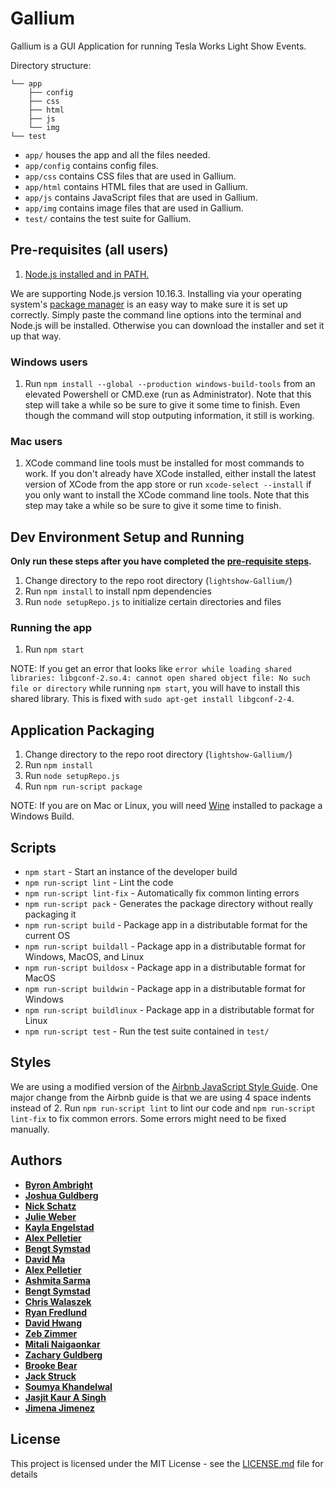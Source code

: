 ﻿# Gallium

Gallium is a GUI Application for running Tesla Works Light Show Events.

Directory structure:

```
└── app
    ├── config
    ├── css
    ├── html
    ├── js
    └── img
└── test
```

* `app/` houses the app and all the files needed.
* `app/config` contains config files.
* `app/css` contains CSS files that are used in Gallium.
* `app/html` contains HTML files that are used in Gallium.
* `app/js` contains JavaScript files that are used in Gallium.
* `app/img` contains image files that are used in Gallium.
* `test/` contains the test suite for Gallium.

## Pre-requisites (all users)

1. [Node.js installed and in PATH.](https://nodejs.org/en/download/)

We are supporting Node.js version 10.16.3. Installing via your operating system's [package manager](https://nodejs.org/en/download/package-manager/) is an easy way to make sure it is set up correctly. Simply paste the command line options into the terminal and Node.js will be installed. Otherwise you can download the installer and set it up that way.

### Windows users

1. Run `npm install --global --production windows-build-tools` from an elevated Powershell or CMD.exe (run as Administrator). Note that this step will take a while so be sure to give it some time to finish. Even though the command will stop outputing information, it still is working. 

### Mac users

1. XCode command line tools must be installed for most commands to work. If you don't already have XCode installed, either install the latest version of XCode from the app store or run `xcode-select --install` if you only want to install the XCode command line tools. Note that this step may take a while so be sure to give it some time to finish. 

## Dev Environment Setup and Running

**Only run these steps after you have completed the [pre-requisite steps](#pre-requisites-all-users).**

1. Change directory to the repo root directory (`lightshow-Gallium/`)
1. Run `npm install` to install npm dependencies
1. Run `node setupRepo.js` to initialize certain directories and files

### Running the app
1. Run `npm start`

NOTE: If you get an error that looks like `error while loading shared libraries: libgconf-2.so.4: cannot open shared object file: No such file or directory` while running `npm start`, you will have to install this shared library. This is fixed with `sudo apt-get install libgconf-2-4`.

## Application Packaging

1. Change directory to the repo root directory (`lightshow-Gallium/`)
1. Run `npm install`
1. Run `node setupRepo.js`
1. Run `npm run-script package`

NOTE: If you are on Mac or Linux, you will need [Wine](https://www.winehq.org/) installed to package a Windows Build.

## Scripts

* `npm start` - Start an instance of the developer build
* `npm run-script lint` - Lint the code
* `npm run-script lint-fix` - Automatically fix common linting errors
* `npm run-script pack` - Generates the package directory without really packaging it
* `npm run-script build` - Package app in a distributable format for the current OS
* `npm run-script buildall` - Package app in a distributable format for Windows, MacOS, and Linux
* `npm run-script buildosx` - Package app in a distributable format for MacOS
* `npm run-script buildwin` - Package app in a distributable format for Windows
* `npm run-script buildlinux` - Package app in a distributable format for Linux
* `npm run-script test` - Run the test suite contained in `test/`

## Styles

We are using a modified version of the [Airbnb JavaScript Style Guide](https://github.com/airbnb/javascript). One major change from the Airbnb guide is that we are using 4 space indents instead of 2. Run `npm run-script lint` to lint our code and `npm run-script lint-fix` to fix common errors. Some errors might need to be fixed manually.

## Authors

* [**Byron Ambright**](https://github.com/ByronAmbright)
* [**Joshua Guldberg**](https://github.com/theeldestelder)
* [**Nick Schatz**](https://github.com/nickschatz)
* [**Julie Weber**](https://github.com/jewel2536)
* [**Kayla Engelstad**](https://github.com/kayla-e774)
* [**Alex Pelletier**](https://github.com/Naapple)
* [**Bengt Symstad**](https://github.com/bsymstad)
* [**David Ma**](https://github.com/DavidThe4sian)
* [**Alex Pelletier**](https://github.com/Naapple)
* [**Ashmita Sarma**](https://github.com/schmiter)
* [**Bengt Symstad**](https://github.com/bsymstad)
* [**Chris Walaszek**](https://github.com/walas013)
* [**Ryan Fredlund**](https://github.com/bookdude13)
* [**David Hwang**](https://github.com/hwangdav000)
* [**Zeb Zimmer**](https://github.com/ZebZim)
* [**Mitali Naigaonkar**](https://github.com/metallical)
* [**Zachary Guldberg**](https://github.com/Laserrpg999)
* [**Brooke Bear**](https://github.com/bear0224)
* [**Jack Struck**](https://github.com/Struc2025)
* [**Soumya Khandelwal**](https://github.com/soumyakhandelwalsk)
* [**Jasjit Kaur A Singh**](https://github.com/jks24)
* [**Jimena Jimenez**](https://github.com/jimenajmz)

## License

This project is licensed under the MIT License - see the [LICENSE.md](LICENSE.md) file for details
